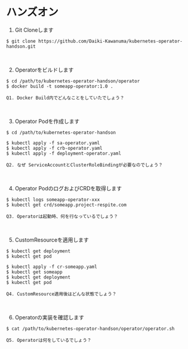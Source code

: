 # ハンズオン

1. Git Cloneします
```
$ git clone https://github.com/Daiki-Kawanuma/kubernetes-operator-handson.git
```

&nbsp;

2. Operatorをビルドします
```
$ cd /path/to/kubernetes-operator-handson/operator
$ docker build -t someapp-operator:1.0 .
```

`Q1. Docker Build内でどんなことをしていたでしょう？`

&nbsp;

3. Operator Podを作成します
```
$ cd /path/to/kubernetes-operator-handson

$ kubectl apply -f sa-operator.yaml
$ kubectl apply -f crb-operator.yaml
$ kubectl apply -f deployment-operator.yaml
```

`Q2. なぜ ServiceAccountとClusterRoleBindingが必要なのでしょう？`

&nbsp;

4. Operator PodのログおよびCRDを取得します
```
$ kubectl logs someapp-operator-xxx
$ kubectl get crd/someapp.project-respite.com
```

`Q3. Operatorは起動時、何を行なっているでしょう？`

&nbsp;

5. CustomResourceを適用します
```
$ kubectl get deployment
$ kubectl get pod

$ kubectl apply -f cr-someapp.yaml
$ kubectl get someapp
$ kubectl get deployment
$ kubectl get pod
```

`Q4. CustomResource適用後はどんな状態でしょう？`

&nbsp;

6. Operatorの実装を確認します
```
$ cat /path/to/kubernetes-operator-handson/operator/operator.sh
```

`Q5. Operatorは何をしているでしょう？`